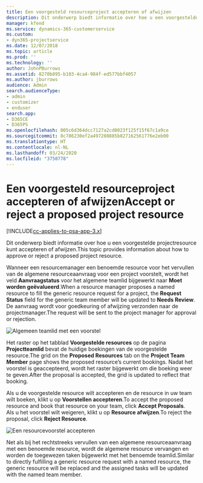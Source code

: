 ```yaml
---
title: Een voorgesteld resourceproject accepteren of afwijzen
description: Dit onderwerp biedt informatie over hoe u een voorgestelde projectresource kunt accepteren of afwijzen.
manager: kfend
ms.service: dynamics-365-customerservice
ms.custom:
- dyn365-projectservice
ms.date: 12/07/2018
ms.topic: article
ms.prod: ''
ms.technology: ''
author: JohnPBurrows
ms.assetid: 8270b895-b103-4ca4-984f-ed577bbf4057
ms.author: jburrows
audience: Admin
search.audienceType:
- admin
- customizer
- enduser
search.app:
- D365CE
- D365PS
ms.openlocfilehash: 005c6d364dcc7127a2cd8023f125f15f67c1a9ce
ms.sourcegitcommit: 8c786230ef2a497280885b827162561776e2eb00
ms.translationtype: HT
ms.contentlocale: nl-NL
ms.lasthandoff: 03/24/2020
ms.locfileid: "3750778"
---
```

# <a name="accept-or-reject-a-proposed-project-resource"></a><span data-ttu-id="dbd15-103">Een voorgesteld resourceproject accepteren of afwijzen</span><span class="sxs-lookup"><span data-stu-id="dbd15-103">Accept or reject a proposed project resource</span></span>

[!INCLUDE[cc-applies-to-psa-app-3.x](../includes/cc-applies-to-psa-app-3x.md)]

<span data-ttu-id="dbd15-104">Dit onderwerp biedt informatie over hoe u een voorgestelde projectresource kunt accepteren of afwijzen.</span><span class="sxs-lookup"><span data-stu-id="dbd15-104">This topic provides information about how to approve or reject a proposed project resource.</span></span>

<span data-ttu-id="dbd15-105">Wanneer een resourcemanager een benoemde resource voor het vervullen van de algemene resourceaanvraag voor een project voorstelt, wordt het veld **Aanvraagstatus** voor het algemene teamlid bijgewerkt naar **Moet worden geëvalueerd**.</span><span class="sxs-lookup"><span data-stu-id="dbd15-105">When a resource manager proposes a named resource to fill the generic resource request for a project, the **Request Status** field for the generic team member will be updated to **Needs Review**.</span></span> <span data-ttu-id="dbd15-106">De aanvraag wordt voor goedkeuring of afwijzing verzonden naar de projectmanager.</span><span class="sxs-lookup"><span data-stu-id="dbd15-106">The request will be sent to the project manager for approval or rejection.</span></span>

![Algemeen teamlid met een voorstel](media/RM-how-to-19.png)

<span data-ttu-id="dbd15-108">Het raster op het tabblad **Voorgestelde resources** op de pagina **Projectteamlid** bevat de huidige boekingen van de voorgestelde resource.</span><span class="sxs-lookup"><span data-stu-id="dbd15-108">The grid on the **Proposed Resources** tab on the **Project Team Member** page shows the proposed resource’s current bookings.</span></span> <span data-ttu-id="dbd15-109">Nadat het voorstel is geaccepteerd, wordt het raster bijgewerkt om die boeking weer te geven.</span><span class="sxs-lookup"><span data-stu-id="dbd15-109">After the proposal is accepted, the grid is updated to reflect that booking.</span></span> 

<span data-ttu-id="dbd15-110">Als u de voorgestelde resource wilt accepteren en de resource in uw team wilt boeken, klikt u op **Voorstellen accepteren**.</span><span class="sxs-lookup"><span data-stu-id="dbd15-110">To accept the proposed resource and book that resource on your team, click **Accept Proposals**.</span></span>  
<span data-ttu-id="dbd15-111">Als u het voorstel wilt weigeren, klikt u op **Resource afwijzen**.</span><span class="sxs-lookup"><span data-stu-id="dbd15-111">To reject the proposal, click **Reject Resource**.</span></span>

![Een resourcevoorstel accepteren](media/RM-how-to-20.png) 

<span data-ttu-id="dbd15-113">Net als bij het rechtstreeks vervullen van een algemene resourceaanvraag met een benoemde resource, wordt de algemene resource vervangen en worden de toegewezen taken bijgewerkt met het benoemde teamlid.</span><span class="sxs-lookup"><span data-stu-id="dbd15-113">Similar to directly fulfilling a generic resource request with a named resource, the generic resource will be replaced and the assigned tasks will be updated with the named team member.</span></span>
